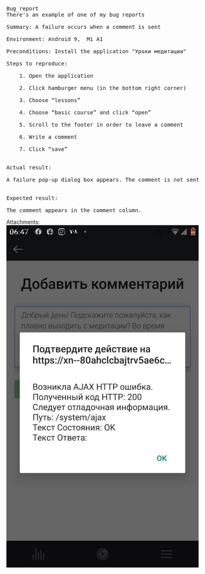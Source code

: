 <pre>Bug_report
There's an example of one of my bug reports

Summary: A failure occurs when a comment is sent</br>   
Environment: Android 9,  Mi A1  

Preconditions: Install the application "Уроки медитации"

Steps to reproduce:</br> 
    1. Open the application</br> 
    2. Click hamburger menu (in the bottom right corner)</br>  
    3. Choose “lessons”</br>  
    4. Choose “basic course” and click “open”</br>  
    5. Scroll to the footer in order to leave a comment</br>  
    6. Write a comment</br>  
    7. Click “save”</br> 
    
Actual result:</br>  
A failure pop-up dialog box appears. The comment is not sent.</br> 

Expected result:</br>  
The comment appears in the comment column.
</pre>

Attachments:![screenshot](https://github.com/YuliaShell/Bug_report/blob/master/photo_2020-03-10_12-31-45.jpg)
